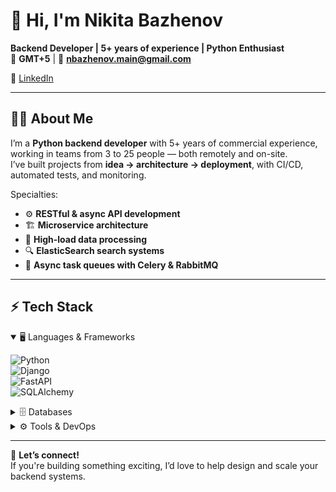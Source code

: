 # 👋 Hi, I'm Nikita Bazhenov  

**Backend Developer | 5+ years of experience | Python Enthusiast**  
📍 **GMT+5** | 📧 **nbazhenov.main@gmail.com**  

🔗 [LinkedIn]([https://www.linkedin.com/in/YOUR_LINKEDIN_LINK](https://www.linkedin.com/in/nikita-bazhenoff/))

---

## 🧑‍💻 About Me  

I’m a **Python backend developer** with 5+ years of commercial experience, working in teams from 3 to 25 people — both remotely and on-site.  
I’ve built projects from **idea → architecture → deployment**, with CI/CD, automated tests, and monitoring.  

Specialties:  
- ⚙️ **RESTful & async API development**  
- 🏗 **Microservice architecture**  
- 🚀 **High-load data processing**  
- 🔍 **ElasticSearch search systems**  
- 📡 **Async task queues with Celery & RabbitMQ**  

---

## ⚡ Tech Stack  

<details open>
<summary>🖥 Languages & Frameworks</summary>  

![Python](https://img.shields.io/badge/Python-3776AB?style=for-the-badge&logo=python&logoColor=white)  
![Django](https://img.shields.io/badge/Django-092E20?style=for-the-badge&logo=django&logoColor=white)  
![FastAPI](https://img.shields.io/badge/FastAPI-009688?style=for-the-badge&logo=fastapi&logoColor=white)  
![SQLAlchemy](https://img.shields.io/badge/SQLAlchemy-1F1F1F?style=for-the-badge&logo=python&logoColor=white)  

</details>

<details>
<summary>🗄 Databases</summary>  

![PostgreSQL](https://img.shields.io/badge/PostgreSQL-336791?style=for-the-badge&logo=postgresql&logoColor=white)  
![MySQL](https://img.shields.io/badge/MySQL-4479A1?style=for-the-badge&logo=mysql&logoColor=white)  
![MongoDB](https://img.shields.io/badge/MongoDB-4EA94B?style=for-the-badge&logo=mongodb&logoColor=white)  
![Redis](https://img.shields.io/badge/Redis-DC382D?style=for-the-badge&logo=redis&logoColor=white)  

</details>

<details>
<summary>⚙️ Tools & DevOps</summary>  

![Docker](https://img.shields.io/badge/Docker-2496ED?style=for-the-badge&logo=docker&logoColor=white)  
![Kubernetes](https://img.shields.io/badge/Kubernetes-326CE5?style=for-the-badge&logo=kubernetes&logoColor=white)  
![AWS](https://img.shields.io/badge/AWS-232F3E?style=for-the-badge&logo=amazon-aws&logoColor=white)  
![Kafka](https://img.shields.io/badge/Kafka-231F20?style=for-the-badge&logo=apache-kafka&logoColor=white)  
![Nginx](https://img.shields.io/badge/Nginx-009639?style=for-the-badge&logo=nginx&logoColor=white)  

</details>

---

💬 **Let’s connect!**  
If you're building something exciting, I’d love to help design and scale your backend systems.  

